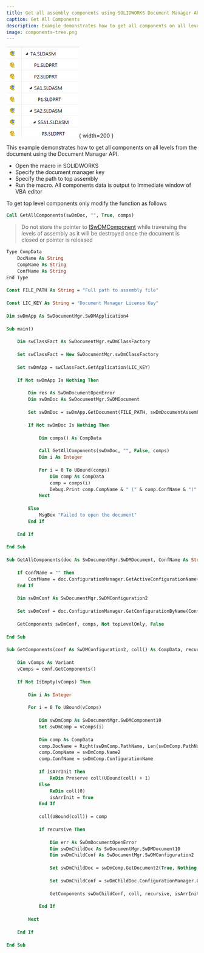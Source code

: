 ```yaml
---
title: Get all assembly components using SOLIDWORKS Document Manager API
caption: Get All Components
description: Example demonstrates how to get all components on all levels from the document using the Document Manager API
image: components-tree.png
---
```

![SOLIDWORKS assembly tree](components-tree.png){ width=200 }

This example demonstrates how to get all components on all levels from the document using the Document Manager API.

* Open the macro in SOLIDWORKS
* Specify the document manager key
* Specify the path to top assembly
* Run the macro. All components data is output to Immediate window of VBA editor

To get top level components only modify the function as follows

~~~ vb
Call GetAllComponents(swDmDoc, "", True, comps)
~~~

> Do not store the pointer to [ISwDMComponent](https://help.solidworks.com/2015/english/api/swdocmgrapi/solidworks.interop.swdocumentmgr~solidworks.interop.swdocumentmgr.iswdmcomponent.html) while traversing the levels of assembly as it will be destroyed once the document is closed or pointer is released

~~~ vb
Type CompData
    DocName As String
    CompName As String
    ConfName As String
End Type

Const FILE_PATH As String = "Full path to assembly file"

Const LIC_KEY As String = "Document Manager License Key"

Dim swDmApp As SwDocumentMgr.SwDMApplication4

Sub main()

    Dim swClassFact As SwDocumentMgr.swDmClassFactory
    
    Set swClassFact = New SwDocumentMgr.swDmClassFactory
    
    Set swDmApp = swClassFact.GetApplication(LIC_KEY)
    
    If Not swDmApp Is Nothing Then
        
        Dim res As SwDmDocumentOpenError
        Dim swDmDoc As SwDocumentMgr.SwDMDocument
        
        Set swDmDoc = swDmApp.GetDocument(FILE_PATH, swDmDocumentAssembly, True, res)
        
        If Not swDmDoc Is Nothing Then
            
            Dim comps() As CompData
            
            Call GetAllComponents(swDmDoc, "", False, comps)
            Dim i As Integer
            
            For i = 0 To UBound(comps)
                Dim comp As CompData
                comp = comps(i)
                Debug.Print comp.CompName & " (" & comp.ConfName & ")" & " - " & comp.DocName
            Next
            
        Else
            MsgBox "Failed to open the document"
        End If
        
    End If
    
End Sub

Sub GetAllComponents(doc As SwDocumentMgr.SwDMDocument, ConfName As String, topLevelOnly As Boolean, comps() As CompData)
    
    If ConfName = "" Then
        ConfName = doc.ConfigurationManager.GetActiveConfigurationName()
    End If
    
    Dim swDmConf As SwDocumentMgr.SwDMConfiguration2
    
    Set swDmConf = doc.ConfigurationManager.GetConfigurationByName(ConfName)
    
    GetComponents swDmConf, comps, Not topLevelOnly, False
        
End Sub

Sub GetComponents(conf As SwDMConfiguration2, coll() As CompData, recursive As Boolean, isArrInit As Boolean)
    
    Dim vComps As Variant
    vComps = conf.GetComponents()
    
    If Not IsEmpty(vComps) Then
        
        Dim i As Integer
        
        For i = 0 To UBound(vComps)
            
            Dim swDmComp As SwDocumentMgr.SwDMComponent10
            Set swDmComp = vComps(i)
            
            Dim comp As CompData
            comp.DocName = Right(swDmComp.PathName, Len(swDmComp.PathName) - InStrRev(swDmComp.PathName, "\"))
            comp.CompName = swDmComp.Name2
            comp.ConfName = swDmComp.ConfigurationName
            
            If isArrInit Then
                ReDim Preserve coll(UBound(coll) + 1)
            Else
                ReDim coll(0)
                isArrInit = True
            End If
            
            coll(UBound(coll)) = comp
            
            If recursive Then
                
                Dim err As SwDmDocumentOpenError
                Dim swDmChildDoc As SwDocumentMgr.SwDMDocument10
                Dim swDmChildConf As SwDocumentMgr.SwDMConfiguration2
                
                Set swDmChildDoc = swDmComp.GetDocument2(True, Nothing, err)
                
                Set swDmChildConf = swDmChildDoc.ConfigurationManager.GetConfigurationByName(swDmComp.ConfigurationName)
                
                GetComponents swDmChildConf, coll, recursive, isArrInit
                
            End If
            
        Next
        
    End If
    
End Sub
~~~

